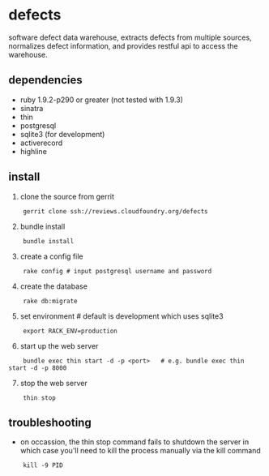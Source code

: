defects
=======

software defect data warehouse, extracts defects from multiple sources,
normalizes defect information, and provides restful api to access the
warehouse.

dependencies
------------

* ruby 1.9.2-p290 or greater (not tested with 1.9.3)
* sinatra
* thin
* postgresql
* sqlite3 (for development)
* activerecord
* highline

install
-------

1. clone the source from gerrit
```
    gerrit clone ssh://reviews.cloudfoundry.org/defects
```
2. bundle install
```
    bundle install
```
3. create a config file
```
    rake config # input postgresql username and password
```
4. create the database
```
    rake db:migrate
```
5. set environment # default is development which uses sqlite3
```
    export RACK_ENV=production
```
6. start up the web server
```
    bundle exec thin start -d -p <port>   # e.g. bundle exec thin start -d -p 8000
```
7. stop the web server
```
    thin stop
```

troubleshooting
---------------

* on occassion, the thin stop command fails to shutdown the server in which
case you'll need to kill the process manually via the kill command
```
    kill -9 PID
```


